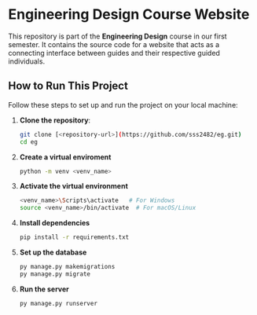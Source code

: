 # Engineering Design Course Website

This repository is part of the **Engineering Design** course in our first semester. It contains the source code for a website that acts as a connecting interface between guides and their respective guided individuals.

## How to Run This Project

Follow these steps to set up and run the project on your local machine:

1. **Clone the repository**:
   ```bash
   git clone [<repository-url>](https://github.com/sss2482/eg.git)
   cd eg
   ```
2. **Create a virtual enviroment**
   ```bash
   python -m venv <venv_name>
   ```
3. **Activate the virtual environment**
   ```bash
   <venv_name>\Scripts\activate   # For Windows
   source <venv_name>/bin/activate  # For macOS/Linux
   ```

5. **Install dependencies**
   ```bash
   pip install -r requirements.txt
   ```

6. **Set up the database**
   ```bash  
   py manage.py makemigrations
   py manage.py migrate
   ```

7. **Run the server**
   ```bash
   py manage.py runserver
   ```
